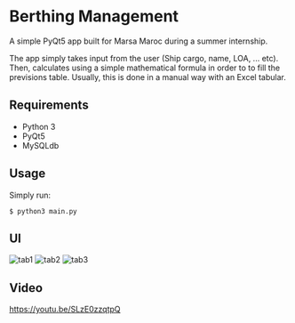 # Berthing Management 
A simple PyQt5 app built for Marsa Maroc during a summer internship.

The app simply takes input from the user (Ship cargo, name, LOA, ... etc). Then, calculates using a simple mathematical formula
in order to to fill the previsions table. Usually, this is done in a manual way with an Excel tabular.


## Requirements
- Python 3
- PyQt5
- MySQLdb 
## Usage
Simply run:

`$ python3 main.py`
## UI
![tab1](https://i.imgur.com/qJY9rU3.png)
![tab2](https://i.imgur.com/9kznLTo.png)
![tab3](https://i.imgur.com/v9krcDe.png)
## Video
https://youtu.be/SLzE0zzqtpQ
